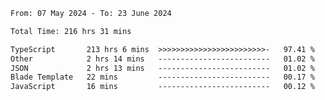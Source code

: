 
<!--START_SECTION:waka-->

```txt
From: 07 May 2024 - To: 23 June 2024

Total Time: 216 hrs 31 mins

TypeScript       213 hrs 6 mins  >>>>>>>>>>>>>>>>>>>>>>>>-   97.41 %
Other            2 hrs 14 mins   -------------------------   01.02 %
JSON             2 hrs 13 mins   -------------------------   01.02 %
Blade Template   22 mins         -------------------------   00.17 %
JavaScript       16 mins         -------------------------   00.12 %
```

<!--END_SECTION:waka-->

<!--

### Hi there 👋
**Iam-cesar/Iam-cesar** is a ✨ _special_ ✨ repository because its `README.md` (this file) appears on your GitHub profile.

Here are some ideas to get you started:

- 🔭 I’m currently working on ...
- 🌱 I’m currently learning ...
- 👯 I’m looking to collaborate on ...
- 🤔 I’m looking for help with ...
- 💬 Ask me about ...
- 📫 How to reach me: ...
- 😄 Pronouns: ...
- ⚡ Fun fact: ...
-->
